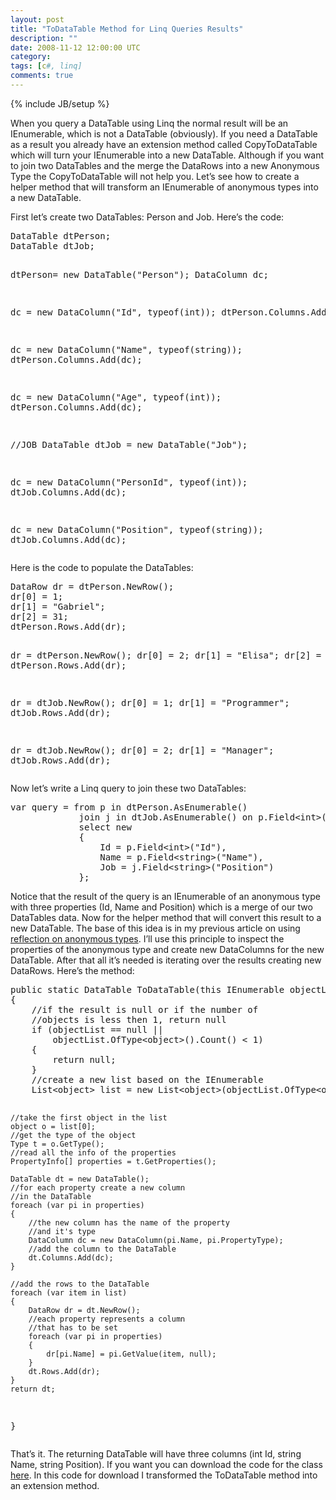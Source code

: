 ```yaml
---
layout: post
title: "ToDataTable Method for Linq Queries Results"
description: ""
date: 2008-11-12 12:00:00 UTC
category: 
tags: [c#, linq]
comments: true
---
```

{% include JB/setup %}

<div id="post">
<p>When you query a DataTable using Linq the normal result will be an  IEnumerable<datarow>, which is not a DataTable (obviously). If you need a  DataTable as a result you already have an extension method called  CopyToDataTable which will turn your IEnumerable<datarow> into a new DataTable.  Although if you want to join two DataTables and the merge the DataRows into a  new Anonymous Type the CopyToDataTable will not help you. Let&rsquo;s see how to  create a helper method that will transform an IEnumerable of anonymous types  into a new DataTable.</datarow></datarow></p>
<p>First let&rsquo;s create two DataTables: Person and Job. Here&rsquo;s the code:</p>
<pre class="brush: csharp" title="code">
DataTable dtPerson;
DataTable dtJob;

dtPerson= new DataTable(&quot;Person&quot;);
DataColumn dc;

dc = new DataColumn(&quot;Id&quot;, typeof(int));
dtPerson.Columns.Add(dc);

dc = new DataColumn(&quot;Name&quot;, typeof(string));
dtPerson.Columns.Add(dc);

dc = new DataColumn(&quot;Age&quot;, typeof(int));
dtPerson.Columns.Add(dc);

//JOB DataTable
dtJob = new DataTable(&quot;Job&quot;);

dc = new DataColumn(&quot;PersonId&quot;, typeof(int));
dtJob.Columns.Add(dc);

dc = new DataColumn(&quot;Position&quot;, typeof(string));
dtJob.Columns.Add(dc);
</pre>
<p>Here is the code to populate the DataTables:</p>
<pre class="brush: csharp" title="code">
DataRow dr = dtPerson.NewRow();
dr[0] = 1;
dr[1] = &quot;Gabriel&quot;;
dr[2] = 31;
dtPerson.Rows.Add(dr);

dr = dtPerson.NewRow();
dr[0] = 2;
dr[1] = &quot;Elisa&quot;;
dr[2] = 27;
dtPerson.Rows.Add(dr);

dr = dtJob.NewRow();
dr[0] = 1;
dr[1] = &quot;Programmer&quot;;
dtJob.Rows.Add(dr);

dr = dtJob.NewRow();
dr[0] = 2;
dr[1] = &quot;Manager&quot;;
dtJob.Rows.Add(dr);
</pre>
<p>Now let&rsquo;s write a Linq query to join these two DataTables:</p>
<pre class="brush: csharp" title="code">
var query = from p in dtPerson.AsEnumerable()
             join j in dtJob.AsEnumerable() on p.Field&lt;int&gt;(&quot;Id&quot;) equals j.Field&lt;int&gt;(&quot;PersonId&quot;)
             select new
             {
                 Id = p.Field&lt;int&gt;(&quot;Id&quot;),
                 Name = p.Field&lt;string&gt;(&quot;Name&quot;),
                 Job = j.Field&lt;string&gt;(&quot;Position&quot;)
             };
</pre>
<p>Notice that the result of the query is an IEnumerable of an anonymous type with  three properties (Id, Name and Position) which is a merge of our two DataTables  data. Now for the helper method that will convert this result to a new  DataTable. The base of this idea is in my previous article on using <a href="http://www.gbogea.com/2008/11/8/reflection-on-anonymous-types">reflection  on anonymous types</a>. I&rsquo;ll use this principle to inspect the properties of the  anonymous type and create new DataColumns for the new DataTable. After that all  it&rsquo;s needed is iterating over the results creating new DataRows. Here&rsquo;s the  method:</p>
<pre class="brush: csharp" title="code">
public static DataTable ToDataTable(this IEnumerable objectList)
{
    //if the result is null or if the number of
    //objects is less then 1, return null
    if (objectList == null || 
        objectList.OfType&lt;object&gt;().Count() &lt; 1)
    {
        return null;
    }
    //create a new list based on the IEnumerable
    List&lt;object&gt; list = new List&lt;object&gt;(objectList.OfType&lt;object&gt;());

    //take the first object in the list
    object o = list[0];
    //get the type of the object
    Type t = o.GetType();
    //read all the info of the properties
    PropertyInfo[] properties = t.GetProperties();

    DataTable dt = new DataTable();
    //for each property create a new column
    //in the DataTable
    foreach (var pi in properties)
    {
        //the new column has the name of the property
        //and it's type
        DataColumn dc = new DataColumn(pi.Name, pi.PropertyType);
        //add the column to the DataTable
        dt.Columns.Add(dc);
    }

    //add the rows to the DataTable
    foreach (var item in list)
    {
        DataRow dr = dt.NewRow();
        //each property represents a column 
        //that has to be set
        foreach (var pi in properties)
        {
            dr[pi.Name] = pi.GetValue(item, null);
        }
        dt.Rows.Add(dr);
    }
    return dt;
}
</pre>
<p>That&rsquo;s it. The returning DataTable will have three columns (int Id, string Name,  string Position). If you want you can download the code for the class <a href="http://www.gbogea.com/upload/LinqHelper.cs">here</a>. In this  code for download I transformed the ToDataTable method into an extension method.</p>
</div>